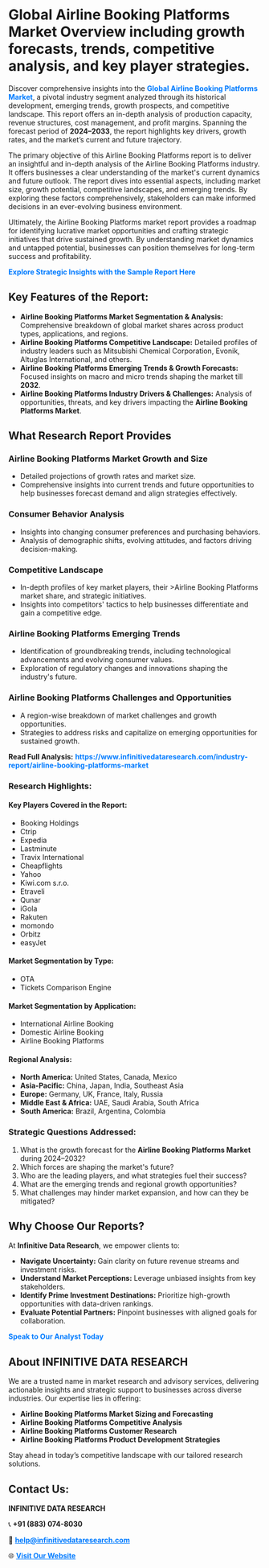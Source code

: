 <h1>Global Airline Booking Platforms Market Overview including growth forecasts, trends, competitive analysis, and key player strategies.</h1>
<p>
Discover comprehensive insights into the 
<a href="https://www.infinitivedataresearch.com/industry-report/airline-booking-platforms-market" rel="dofollow" style="color: #007BFF; text-decoration: none;"><strong>Global Airline Booking Platforms Market</strong></a>, a pivotal industry segment analyzed through its historical development, emerging trends, growth prospects, and competitive landscape. This report offers an in-depth analysis of production capacity, revenue structures, cost management, and profit margins. Spanning the forecast period of <strong>2024–2033</strong>, the report highlights key drivers, growth rates, and the market’s current and future trajectory.
</p>
<p>
The primary objective of this Airline Booking Platforms report is to deliver an insightful and in-depth analysis of the Airline Booking Platforms industry. It offers businesses a clear understanding of the market's current dynamics and future outlook. The report dives into essential aspects, including market size, growth potential, competitive landscapes, and emerging trends. By exploring these factors comprehensively, stakeholders can make informed decisions in an ever-evolving business environment.
</p>
<p>
Ultimately, the Airline Booking Platforms market report provides a roadmap for identifying lucrative market opportunities and crafting strategic initiatives that drive sustained growth. By understanding market dynamics and untapped potential, businesses can position themselves for long-term success and profitability.
</p>
<p>
<a href="https://www.infinitivedataresearch.com/request-sample/reportId=101805" style="color: #007BFF; text-decoration: none;"><strong>Explore Strategic Insights with the Sample Report Here</strong></a>
</p>

<h2>Key Features of the Report:</h2>
<ul>
<li><strong>Airline Booking Platforms Market Segmentation & Analysis:</strong> Comprehensive breakdown of global market shares across product types, applications, and regions.</li>
<li><strong>Airline Booking Platforms Competitive Landscape:</strong> Detailed profiles of industry leaders such as Mitsubishi Chemical Corporation, Evonik, Altuglas International, and others.</li>
<li><strong>Airline Booking Platforms Emerging Trends & Growth Forecasts:</strong> Focused insights on macro and micro trends shaping the market till <strong>2032</strong>.</li>
<li><strong>Airline Booking Platforms Industry Drivers & Challenges:</strong> Analysis of opportunities, threats, and key drivers impacting the <strong>Airline Booking Platforms Market</strong>.</li>
</ul>

<h2>What Research Report Provides</h2>
<h3>Airline Booking Platforms Market Growth and Size</h3>
<ul>
<li>Detailed projections of growth rates and market size.</li>
<li>Comprehensive insights into current trends and future opportunities to help businesses forecast demand and align strategies effectively.</li>
</ul>

<h3>Consumer Behavior Analysis</h3>
<ul>
<li>Insights into changing consumer preferences and purchasing behaviors.</li>
<li>Analysis of demographic shifts, evolving attitudes, and factors driving decision-making.</li>
</ul>

<h3>Competitive Landscape</h3>
<ul>
<li>In-depth profiles of key market players, their >Airline Booking Platforms market share, and strategic initiatives.</li>
<li>Insights into competitors' tactics to help businesses differentiate and gain a competitive edge.</li>
</ul>

<h3>Airline Booking Platforms Emerging Trends</h3>
<ul>
<li>Identification of groundbreaking trends, including technological advancements and evolving consumer values.</li>
<li>Exploration of regulatory changes and innovations shaping the industry's future.</li>
</ul>

<h3>Airline Booking Platforms Challenges and Opportunities</h3>
<ul>
<li>A region-wise breakdown of market challenges and growth opportunities.</li>
<li>Strategies to address risks and capitalize on emerging opportunities for sustained growth.</li>
</ul>
<p><strong>Read Full Analysis:</strong> <a href="https://www.infinitivedataresearch.com/industry-report/airline-booking-platforms-market" rel="dofollow" style="color: #007BFF; text-decoration: none;"><strong>https://www.infinitivedataresearch.com/industry-report/airline-booking-platforms-market</strong></a></p>
<h3>Research Highlights:</h3>
<h4>Key Players Covered in the Report:</h4>
<ul><li>Booking Holdings</li><li>Ctrip</li><li>Expedia</li><li>Lastminute</li><li>Travix International</li><li>Cheapflights</li><li>Yahoo</li><li>Kiwi.com s.r.o.</li><li>Etraveli</li><li>Qunar</li><li>iGola</li><li>Rakuten</li><li>momondo</li><li>Orbitz</li><li>easyJet</li></ul>
<h4>Market Segmentation by Type:</h4>
<ul><li>OTA</li><li>Tickets Comparison Engine</li></ul>
<h4>Market Segmentation by Application:</h4>
<ul><li>International Airline Booking</li><li>Domestic Airline Booking</li><li>Airline Booking Platforms</li></ul>

<h4>Regional Analysis:</h4>
<ul>
<li><strong>North America:</strong> United States, Canada, Mexico</li>
<li><strong>Asia-Pacific:</strong> China, Japan, India, Southeast Asia</li>
<li><strong>Europe:</strong> Germany, UK, France, Italy, Russia</li>
<li><strong>Middle East & Africa:</strong> UAE, Saudi Arabia, South Africa</li>
<li><strong>South America:</strong> Brazil, Argentina, Colombia</li>
</ul>

<h3>Strategic Questions Addressed:</h3>
<ol>
<li>What is the growth forecast for the <strong>Airline Booking Platforms Market</strong> during 2024–2032?</li>
<li>Which forces are shaping the market's future?</li>
<li>Who are the leading players, and what strategies fuel their success?</li>
<li>What are the emerging trends and regional growth opportunities?</li>
<li>What challenges may hinder market expansion, and how can they be mitigated?</li>
</ol>

<h2>Why Choose Our Reports?</h2>
<p>At <strong>Infinitive Data Research</strong>, we empower clients to:</p>
<ul>
<li><strong>Navigate Uncertainty:</strong> Gain clarity on future revenue streams and investment risks.</li>
<li><strong>Understand Market Perceptions:</strong> Leverage unbiased insights from key stakeholders.</li>
<li><strong>Identify Prime Investment Destinations:</strong> Prioritize high-growth opportunities with data-driven rankings.</li>
<li><strong>Evaluate Potential Partners:</strong> Pinpoint businesses with aligned goals for collaboration.</li>
</ul>
<p><a href="https://www.infinitivedataresearch.com/industry-report/airline-booking-platforms-market" rel="dofollow" style="color: #007BFF; text-decoration: none;"><strong>Speak to Our Analyst Today</strong></a></p>

<h2>About INFINITIVE DATA RESEARCH</h2>
<p>We are a trusted name in market research and advisory services, delivering actionable insights and strategic support to businesses across diverse industries. Our expertise lies in offering:</p>
<ul>
<li><strong>Airline Booking Platforms Market Sizing and Forecasting</strong></li>
<li><strong>Airline Booking Platforms Competitive Analysis</strong></li>
<li><strong>Airline Booking Platforms Customer Research</strong></li>
<li><strong>Airline Booking Platforms Product Development Strategies</strong></li>
</ul>
<p>Stay ahead in today’s competitive landscape with our tailored research solutions.</p>

<h2>Contact Us:</h2>
<p><strong>INFINITIVE DATA RESEARCH</strong></p>
<p>📞 <strong>+91 (883) 074-8030</strong></p>
<p>📧 <strong><a href="mailto:help@infinitivedataresearch.com" style="color: #007BFF;">help@infinitivedataresearch.com</a></strong></p>
<p>🌐 <strong><a href="https://www.infinitivedataresearch.com" rel="dofollow" style="color: #007BFF;">Visit Our Website</a></strong></p>